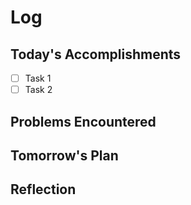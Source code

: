# Log

## Today's Accomplishments
- [ ] Task 1
- [ ] Task 2

## Problems Encountered

## Tomorrow's Plan

## Reflection
